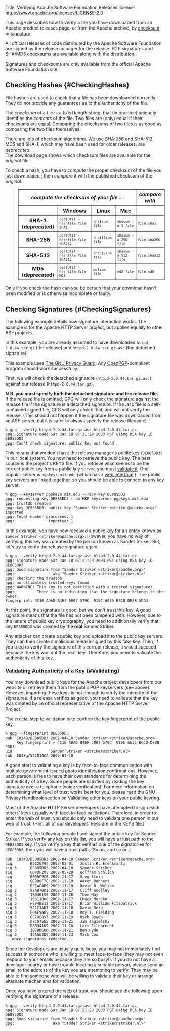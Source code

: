 Title: Verifying Apache Software Foundation Releases
license: https://www.apache.org/licenses/LICENSE-2.0



This page describes how to verify a file you have downloaded from an Apache product releases page, or from the Apache archive,
by [checksum](#CheckingHashes) or [signature](#CheckingSignatures).

All official releases of code distributed by the Apache Software Foundation
are signed by the release manager for the release.
PGP signatures and SHA/MD5 checksums are available along with the distribution.

Signatures and checksums are only available from the official Apache Software Foundation site.

## Checking Hashes  {#CheckingHashes}
File hashes are used to check that a file has been downloaded correctly.
They do not provide any guarantees as to the authenticity of the file.

The *checksum* of a file is a fixed length string, that (in practice)
uniquely identifies the *contents* of the file.
Two files are (only) equal if their checksums are equal.
Comparing the checksums of two files is as good as comparing the two files
themselves.

There are lots of checksum algorithms. We use SHA-256 and SHA-512. MD5 and SHA-1, which may have been used for older releases, are *deprecated*.
<br>
The download page shows which checksum files
are available for the *original* file.

To check a hash, you have to *compute* the proper checksum of the file
you just downloaded ;
then *compare* it with the published checksum of the *original*.

<div>
<style type="text/css">
td  { padding : 5px ; font-family : monospace ; font-size : smaller }
th  { padding : 5px ; text-align : center ; }
</style>
<blockquote>
<table border="1">
<tr>
<th colspan='4'><i>compute the checksum of your file ...</i></th>
<th rowspan='1'><i>compare with</i></th>
</tr>
<tr><td></td>
  <th>Windows</th>
  <th>Linux</th>
  <th>Mac</th>
  <td></td>
</tr>
<tr><th>SHA-1 (deprecated)</th><td>certUtil -hashfile <i>file</i> SHA1</td>
  <td>sha1sum <i>file</i></td>
  <td>shasum -a 1 <i>file</i></td>
  <td><i>file</i>.sha1</td>
</tr>
<tr><th>SHA-256</th><td>certUtil -hashfile <i>file</i> SHA256</td>
  <td>sha256sum <i>file</i></td>
  <td>shasum -a 256 <i>file</i></td>
  <td><i>file</i>.sha256</td>
</tr>
<tr><th>SHA-512</th><td>certUtil -hashfile <i>file</i> SHA512</td>
  <td>sha512sum <i>file</i></td>
  <td>shasum -a 512 <i>file</i></td>
  <td><i>file</i>.sha512</td>
</tr>
<tr><th>MD5 (deprecated)</th><td>certUtil -hashfile <i>file</i> MD5</td>
  <td>md5sum <i>file</i></td>
  <td>md5 <i>file</i></td>
  <td><i>file</i>.md5</td>
</tr>
</table>
</blockquote>
</div>

Only if you check the hash can you be certain that your download hasn't been modified or is otherwise incomplete or faulty.

## Checking Signatures  {#CheckingSignatures}
The following example details how signature interaction works. The example
is for the Apache HTTP Server project, but applies equally to other ASF
projects.

In this example, you are already assumed to have downloaded
`httpd-2.0.44.tar.gz` (the release) and `httpd-2.0.44.tar.gz.asc` (the
detached signature).

This example uses [The GNU Privacy Guard](http://www.gnupg.org/). Any
[OpenPGP](http://www.openpgp.org/)-compliant program should work
successfully.

First, we will check the detached signature (`httpd-2.0.44.tar.gz.asc`)
against our release (`httpd-2.0.44.tar.gz`).

**<a name="specify_both"></a>N.B. you must specify both the detached signature and the release file.**
<br>If the release file is omitted, GPG will only check the signature against the release file if the signature is a detached signature.
If the .asc file is a self-contained signed file, GPG will only check that, and will not verify the release.
(This should not happen if the signature file was downloaded from an ASF server, but it is safer to always specify the release filename)

    % gpg --verify httpd-2.0.44.tar.gz.asc httpd-2.0.44.tar.gz
    gpg: Signature made Sat Jan 18 07:21:28 2003 PST using DSA key ID DE885DD3
    gpg: Can't check signature: public key not found

This means that we don't have the release manager's public key (`DE885DD3`)
in our local system. You now need to retrieve the public key. The best source is the project's KEYS file. If you retrieve what seems to be the correct public key from a public key
server, you must <a href="https://www.irif.fr/~jch/software/pgp-validating.html" target="_blank">validate it</a>. One popular server is `pgpkeys.mit.edu` (which has a [web
interface](http://pgp.mit.edu/) ). The public key servers are linked
together, so you should be able to connect to any key server.

    % gpg --keyserver pgpkeys.mit.edu --recv-key DE885DD3
    gpg: requesting key DE885DD3 from HKP keyserver pgpkeys.mit.edu
    gpg: trustdb created
    gpg: key DE885DD3: public key "Sander Striker <striker@apache.org>" imported
    gpg: Total number processed: 1
    gpg:               imported: 1

In this example, you have now received a public key for an entity known as
`Sander Striker <striker@apache.org>`. However, you have no way of
verifying this key was created by the person known as Sander Striker. But,
let's try to verify the release signature again.

    % gpg --verify httpd-2.0.44.tar.gz.asc httpd-2.0.44.tar.gz
    gpg: Signature made Sat Jan 18 07:21:28 2003 PST using DSA key ID DE885DD3
    gpg: Good signature from "Sander Striker <striker@apache.org>"
    gpg:                 aka "Sander Striker <striker@striker.nl>"
    gpg: checking the trustdb
    gpg: no ultimately trusted keys found
    gpg: WARNING: This key is not certified with a trusted signature!
    gpg:          There is no indication that the signature belongs to the owner.
    Fingerprint: 4C1E ADAD B4EF 5007 579C  919C 6635 B6C0 DE88 5DD3

At this point, the signature is good, but we don't trust this key. A good
signature means that the file has not been tampered with. However, due to
the nature of public key cryptography, you need to additionally verify that
key `DE885DD3` was created by the **real** Sander Striker.

Any attacker can create a public key and upload it to the public key
servers. They can then create a malicious release signed by this fake key.
Then, if you tried to verify the signature of this corrupt release, it
would succeed because the key was not the 'real' key. Therefore, you need
to validate the authenticity of this key.

### Validating Authenticity of a Key  {#Validating}
You may download public keys for the Apache project developers from our
website or retrieve them from the public PGP keyservers (see above).
However, importing these keys is not enough to verify the integrity of the
signatures. If a release verifies as good, you need to validate that the
key was created by an official representative of the Apache HTTP Server
Project.

The crucial step to validation is to confirm the key fingerprint of the
public key.

    % gpg --fingerprint DE885DD3
    pub  1024D/DE885DD3 2002-04-10 Sander Striker <striker@apache.org>
         Key fingerprint = 4C1E ADAD B4EF 5007 579C  919C 6635 B6C0 DE88 5DD3
    uid                 Sander Striker <striker@striker.nl>
    sub  2048g/532D14CA 2002-04-10

A good start to validating a key is by face-to-face communication with
multiple government-issued photo identification confirmations. However,
each person is free to have their own standards for determining the
authenticity of a key. Some people are satisfied by reading the key
signature over a telephone (voice verification). For more information on
determining what level of trust works best for you, please read the GNU
Privacy Handbook section on [Validating other keys on your public
keyring](http://www.gnupg.org/gph/en/manual.html#AEN335).

Most of the Apache HTTP Server developers have attempted to sign each
others' keys (usually with face-to-face validation). Therefore, in order to
enter the web of trust, you should only need to validate one person in our
web of trust. (Hint: all of our developers' keys are in the KEYS file.)

For example, the following people have signed the public key for Sander
Striker. If you verify any key on this list, you will have a trust path to
the `DE885DD3` key. If you verify a key that verifies one of the signatories
for `DE885DD3`, then you will have a trust path. (So on, and so on.)

    pub  1024D/DE885DD3 2002-04-10 Sander Striker <striker@apache.org>
    sig        E2226795 2002-05-01   Justin R. Erenkrantz
    sig 3      DE885DD3 2002-04-10   Sander Striker
    sig        CD4DF205 2002-05-28   Wolfram Schlich
    sig        E005C9CB 2002-11-17   Greg Stein
    sig        CC8B0F7E 2002-11-18   Aaron Bannert
    sig        DFEAC4B9 2002-11-19   David N. Welton
    sig 2      82AB7BD1 2002-11-17   Cliff Woolley
    sig 2      13046155 2002-11-28   Thom May
    sig 3      19311B00 2002-11-17   Chuck Murcko
    sig 3      F894BE12 2002-11-17   Brian William Fitzpatrick
    sig 3      5C1C3AD7 2002-11-18   David Reid
    sig 3      E04F9A89 2002-11-18   Roy T. Fielding
    sig 3      CC78C893 2002-11-19   Rich Bowen
    sig 3      08C975E5 2002-11-21   Jim Jagielski
    sig 3      F88341D9 2002-11-18   Lars Eilebrecht
    sig 3      187BD68D 2002-11-21   Ben Hyde
    sig 3      49A563D9 2002-11-23   Mark Cox
    ...more signatures redacted...

Since the developers are usually quite busy, you may not immediately find
success in someone who is willing to meet face-to-face (they may not even
respond to your emails because they are so busy!). If you do not have a
developer nearby or have trouble locating a suitable person, please send an
email to the address of the key you are attempting to verify. They may be
able to find someone who will be willing to validate their key or arrange
alternate mechanisms for validation.

Once you have entered the web of trust, you should see the following upon
verifying the signature of a release.

    % gpg --verify httpd-2.0.44.tar.gz.asc httpd-2.0.44.tar.gz
    gpg: Signature made Sat Jan 18 07:21:28 2003 PST using DSA key ID DE885DD3
    gpg: Good signature from "Sander Striker <striker@apache.org>"
    gpg:                 aka "Sander Striker <striker@striker.nl>"
